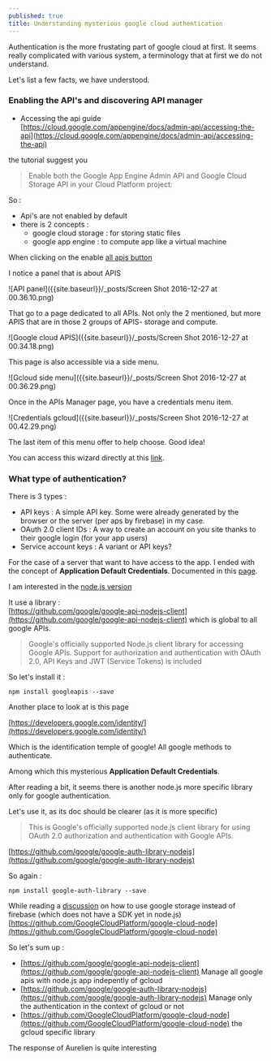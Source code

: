 ```yaml
---
published: true
title: Understanding mysterious google cloud authentication
---
```


Authentication is the more frustating part of google cloud at first. 
It seems really complicated with various system, a terminology that at first we do not understand. 

Let's list a few facts, we have understood. 

### Enabling the API's and discovering API manager

* Accessing  the api guide [https://cloud.google.com/appengine/docs/admin-api/accessing-the-api](https://cloud.google.com/appengine/docs/admin-api/accessing-the-api)

the tutorial suggest you 
> Enable both the Google App Engine Admin API and Google Cloud Storage API in your Cloud Platform project:

So : 
* Api's are not enabled by default
* there is 2 concepts : 
   * google cloud storage : for storing static files
   * google app engine : to compute app like a virtual machine
   
When clicking on the enable [all apis  button](https://console.cloud.google.com/flows/enableapi?apiid=appengine,storage_component) 

I notice a panel that is about APIS

![API panel]({{site.baseurl}}/_posts/Screen Shot 2016-12-27 at 00.36.10.png)

That go to a page dedicated to all APIs. Not only the 2 mentioned, but more APIS that are in those 2 groups of APIS- storage and compute.

![Google cloud APIS]({{site.baseurl}}/_posts/Screen Shot 2016-12-27 at 00.34.18.png)

This page is also accessible via a side menu. 

![Gcloud side menu]({{site.baseurl}}/_posts/Screen Shot 2016-12-27 at 00.36.29.png)

Once in the APIs Manager page, you have a credentials menu item.

![Credentials gcloud]({{site.baseurl}}/_posts/Screen Shot 2016-12-27 at 00.42.29.png)

The last item of this menu offer to help choose. Good idea!

You can access this wizard directly at this [link](https://console.cloud.google.com/apis/credentials/wizard).


### What type of authentication? 

There is 3 types : 

* API keys : A simple  API key. Some were already generated by the browser or the server (per aps by firebase) in my case. 
* OAuth 2.0 client IDs : A way to create an account on you site thanks to their google login (for your app users) 
* Service account keys : A variant or API keys?


For the case of a server that want to have access to the app.
I ended with the concept of **Application Default Credentials**.
Documented in this [page](https://developers.google.com/identity/protocols/application-default-credentials?hl=en_US).

I am interested in the [node.js version](https://developers.google.com/identity/protocols/application-default-credentials#callingnode) 

It use a library :   
[https://github.com/google/google-api-nodejs-client](https://github.com/google/google-api-nodejs-client) which is global to all google APIs.

> Google's officially supported Node.js client library for accessing Google APIs. Support for authorization and authentication with OAuth 2.0, API Keys and JWT (Service Tokens) is included

So let's install it : 

`npm install googleapis --save`

Another place to look at is this page 

[https://developers.google.com/identity/](https://developers.google.com/identity/)

Which is the identification temple of google!
All google methods to authenticate. 

Among which this mysterious **Application Default Credentials**.

After reading a bit, it seems there is another node.js more specific library only for google authentication. 

Let's use it, as its doc should be clearer (as it is more specific) 

> This is Google's officially supported node.js client library for using OAuth 2.0 authorization and authentication with Google APIs.

[https://github.com/google/google-auth-library-nodejs](https://github.com/google/google-auth-library-nodejs)

So again :

`npm install google-auth-library --save`


While reading a [discussion](https://groups.google.com/forum/#!topic/firebase-talk/13kBF0PpmQA) on how to use google storage instead of firebase (which does not have a SDK yet in node.js) 
[https://github.com/GoogleCloudPlatform/google-cloud-node](https://github.com/GoogleCloudPlatform/google-cloud-node)

So let's sum up : 

* [https://github.com/google/google-api-nodejs-client](https://github.com/google/google-api-nodejs-client) Manage all google apis with node.js app indepently of gcloud
* [https://github.com/google/google-auth-library-nodejs](https://github.com/google/google-auth-library-nodejs) Manage only the authentication in the  context of gcloud or not 
* [https://github.com/GoogleCloudPlatform/google-cloud-node](https://github.com/GoogleCloudPlatform/google-cloud-node) the gcloud specific library 

The response of Aurelien is quite interesting 

<script src="https://gist.github.com/sinsunsan/2bec4f3970057fb2db3cd04fda6dbca1.js"></script>


